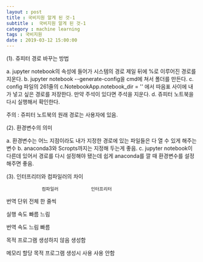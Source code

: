 ```yaml
---
layout : post
title : 국비지원 알게 된 것-1
subtitle :  국비지원 알게 된 것-1
category : machine learning
tags : 국비지원
date : 2019-03-12 15:00:00
---
```



(1). 쥬피터 경로 바꾸는 방법

a. jupyter notebook의 속성에 들어가 시스템의 경로 제일 뒤에 %로 이루어진 경로를 지운다.
b. jupyter notebook --generate-config을 cmd에 쳐서 폴더를 만든다.
c. config 파일의 261줄의 c.NotebookApp.notebook_dir = '' 에서 따음표 사이에 내가 넣고 싶은 경로를 저장한다.
   만약 주석이 있다면 주석을 지운다.
d. 쥬피터 노트북을 다시 실행해서 확인한다.

주의 : 쥬피터 노트북의 원래 경로는 사용자에 있음.

(2). 환경변수의 의미

a. 환경변수는 어느 지점이라도 내가 지정한 경로에 있는 파일들은 다 열 수 있게 해주는 변수
b. anaconda3와 Scropts까지는 지정해 두는게 좋음.
c. jupyter notebook이 다른데 있어서 경로를 다시 설정해야 됐는데 쉽게 anaconda를 깔 때 환경변수를 설정해주면 좋음.

(3). 인터프리터와 컴파일러의 차이

                 컴파일러            인터프리터

번역 단위         전체 				          한 줄씩

실행 속도         빠름                  느림

번역 속도          느림                 빠름

목적 프로그램   생성하지 않음          생성함

메모리 할당    목적 프로그램 생성시 사용    사용 안함
